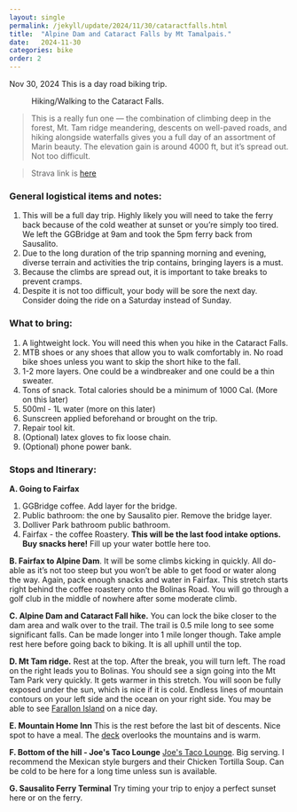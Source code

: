 ```yaml
---
layout: single
permalink: /jekyll/update/2024/11/30/cataractfalls.html
title:  "Alpine Dam and Cataract Falls by Mt Tamalpais."
date:   2024-11-30
categories: bike
order: 2
---
```

Nov 30, 2024
This is a day road biking trip.

<figure style="width: 300px" class="align-left">
  <img src="{{ site.url }}{{ site.baseurl }}/assets/images/cataractFalls1.jpeg" alt="">
  <figcaption> Hiking/Walking to the Cataract Falls.</figcaption>
</figure> 

> This is a really fun one — the combination of climbing deep in the forest, Mt. Tam ridge meandering, descents on well-paved roads, and hiking alongside waterfalls gives you a full day of an assortment of Marin beauty. The elevation gain is around 4000 ft, but it’s spread out. Not too difficult. 

> Strava link is [here](https://www.strava.com/activities/13019939398)

### General logistical items and notes:
1. This will be a full day trip. Highly likely you will need to take the ferry back because of the cold weather at sunset or you’re simply too tired. We left the GGBridge at 9am and took the 5pm ferry back from Sausalito.
2. Due to the long duration of the trip spanning morning and evening, diverse terrain and activities the trip contains, bringing layers is a must.
3. Because the climbs are spread out, it is important to take breaks to prevent cramps. 
4. Despite it is not too difficult, your body will be sore the next day. Consider doing the ride on a Saturday instead of Sunday.

### What to bring:
1. A lightweight lock. You will need this when you hike in the Cataract Falls.
2. MTB shoes or any shoes that allow you to walk comfortably in. No road bike shoes unless you want to skip the short hike to the fall.
3. 1-2 more layers. One could be a windbreaker and one could be a thin sweater.
4. Tons of snack. Total calories should be a minimum of 1000 Cal. (More on this later)
5. 500ml - 1L water (more on this later)
6. Sunscreen applied beforehand or brought on the trip.
7. Repair tool kit.
8. (Optional) latex gloves to fix loose chain.
9. (Optional) phone power bank.


### Stops and Itinerary:
**A. Going to Fairfax**
1. GGBridge coffee. Add layer for the bridge.
2. Public bathroom: the one by Sausalito pier. Remove the bridge layer.
3. Dolliver Park bathroom public bathroom. 
4. Fairfax - the coffee Roastery. **This will be the last food intake options. Buy snacks here!** Fill up your water bottle here too.

**B. Fairfax to Alpine Dam**. It will be some climbs kicking in quickly. All do-able as it’s not too steep but you won’t be able to get food or water along the way. Again, pack enough snacks and water in Fairfax. This stretch starts right behind the coffee roastery onto the Bolinas Road. You will go through a golf club in the middle of nowhere after some moderate climb.

**C. Alpine Dam and Cataract Fall hike.**
You can lock the bike closer to the dam area and walk over to the trail. The trail is 0.5 mile long to see some significant falls. Can be made longer into 1 mile longer though. Take ample rest here before going back to biking. It is all uphill until the top.

**D. Mt Tam ridge.**
Rest at the top. After the break, you will turn left. The road on the right leads you to Bolinas. You should see a sign going into the Mt Tam Park very quickly. It gets warmer in this stretch. You will soon be fully exposed under the sun, which is nice if it is cold. Endless lines of mountain contours on your left side and the ocean on your right side. You may be able to see [Farallon Island](https://g.co/kgs/DDuF1gp) on a nice day.

**E. Mountain Home Inn**
This is the rest before the last bit of descents. Nice spot to have a meal. The [deck](https://g.co/kgs/wp1ARux) overlooks the mountains and is warm.

**F. Bottom of the hill - Joe's Taco Lounge**
[Joe's Taco Lounge](https://g.co/kgs/bXt7fTi). Big serving. I recommend the Mexican style burgers and their Chicken Tortilla Soup. Can be cold to be here for a long time unless sun is available.

**G. Sausalito Ferry Terminal**
Try timing your trip to enjoy a perfect sunset here or on the ferry.
